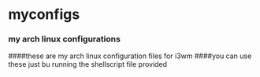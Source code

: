 # myconfigs
### my arch linux configurations
####these are my arch linux configuration files for i3wm
####you can use these just bu running the shellscript file provided
